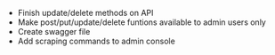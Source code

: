 - Finish update/delete methods on API
- Make post/put/update/delete funtions available to admin users only
- Create swagger file
- Add scraping commands to admin console
